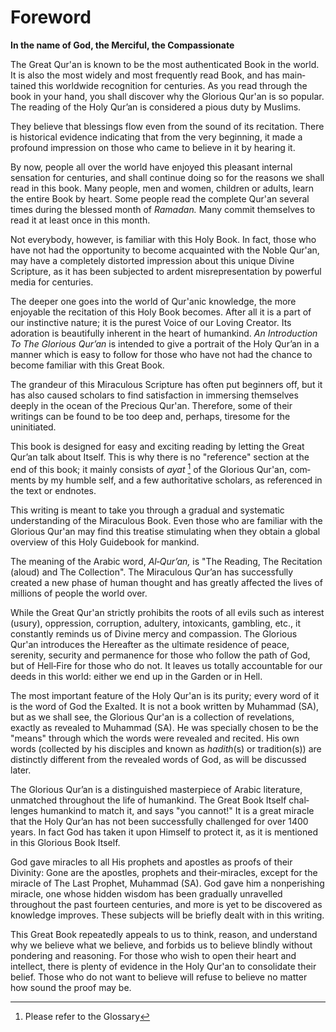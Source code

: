 Foreword
========

**In the name of God, the Merciful, the Compassionate**

The Great Qur'an is known to be the most authenticated Book in the
world. It is also the most widely and most frequently read Book, and has
main­tained this worldwide recognition for centuries. As you read
through the book in your hand, you shall discover why the Glorious
Qur'an is so popu­lar. The reading of the Holy Qur’an is considered a
pious duty by Muslims.

They believe that blessings flow even from the sound of its recitation.
There is historical evidence indicating that from the very beginning, it
made a profound impression on those who came to believe in it by hearing
it.

By now, people all over the world have enjoyed this pleasant internal
sensation for centuries, and shall continue doing so for the reasons we
shall read in this book. Many people, men and women, children or adults,
learn the entire Book by heart. Some people read the complete Qur'an
several times during the blessed month of *Ramadan.* Many commit
themselves to read it at least once in this month.

Not everybody, however, is familiar with this Holy Book. In fact, those
who have not had the opportunity to become acquainted with the Noble
Qur'an, may have a completely distorted impression about this unique
Divine Scripture, as it has been subjected to ardent misrepresentation
by powerful media for centuries.

The deeper one goes into the world of Qur'anic knowledge, the more
enjoyable the recitation of this Holy Book becomes. After all it is a
part of our instinctive nature; it is the purest Voice of our Loving
Creator. Its adoration is beautifully inherent in the heart of
humankind. *An Introduction To The Glorious Qur’an* is intended to give
a portrait of the Holy Qur’an in a manner which is easy to follow for
those who have not had the chance to become familiar with this Great
Book.

The grandeur of this Miraculous Scripture has often put beginners off,
but it has also caused scholars to find satisfaction in immersing
themselves deeply in the ocean of the Precious Qur'an. Therefore, some
of their writings can be found to be too deep and, perhaps, tiresome for
the uninitiated.

This book is designed for easy and exciting reading by letting the Great
Qur’an talk about Itself. This is why there is no "reference" section at
the end of this book; it mainly consists of *ayat* [^1] of the Glorious
Qur'an, com­ments by my humble self, and a few authoritative scholars,
as referenced in the text or endnotes.

This writing is meant to take you through a gradual and systematic
understanding of the Miraculous Book. Even those who are familiar with
the Glorious Qur'an may find this treatise stimulating when they obtain
a global overview of this Holy Guidebook for mankind.

The meaning of the Arabic word, *Al‑Qur’an,* is "The Reading, The
Recitation (aloud) and The Collection". The Miraculous Qur’an has
suc­cessfully created a new phase of human thought and has greatly
affected the lives of millions of people the world over.

While the Great Qur'an strictly prohibits the roots of all evils such as
interest (usury), oppression, corruption, adultery, intoxicants,
gambling, etc., it constantly reminds us of Divine mercy and compassion.
The Glorious Qur'an introduces the Hereafter as the ultimate residence
of peace, serenity, security and permanence for those who follow the
path of God, but of Hell‑Fire for those who do not. It leaves us totally
accountable for our deeds in this world: either we end up in the Garden
or in Hell.

The most important feature of the Holy Qur'an is its purity; every word
of it is the word of God the Exalted. It is not a book written by
Muhammad (SA), but as we shall see, the Glorious Qur'an is a collection
of revelations, exactly as revealed to Muhammad (SA). He was specially
chosen to be the "means" through which the words were revealed and
recited. His own words (collected by his disciples and known as
*hadith*(s) or tradition(s)) are distinctly different from the revealed
words of God, as will be dis­cussed later.

The Glorious Qur’an is a distinguished masterpiece of Arabic literature,
unmatched throughout the life of humankind. The Great Book Itself
chal­lenges humankind to match it, and says "you cannot!" It is a great
miracle that the Holy Qur’an has not been successfully challenged for
over 1400 years. In fact God has taken it upon Himself to protect it, as
it is mentioned in this Glorious Book Itself.

God gave miracles to all His prophets and apostles as proofs of their
Divinity: Gone are the apostles, prophets and their‑miracles, except for
the miracle of The Last Prophet, Muhammad (SA). God gave him a
nonperish­ing miracle, one whose hidden wisdom has been gradually
unravelled throughout the past fourteen centuries, and more is yet to be
discovered as knowledge improves. These subjects will be briefly dealt
with in this writing.

This Great Book repeatedly appeals to us to think, reason, and
under­stand why we believe what we believe, and forbids us to believe
blindly without pondering and reasoning. For those who wish to open
their heart and intellect, there is plenty of evidence in the Holy
Qur'an to consolidate their belief. Those who do not want to believe
will refuse to believe no matter how sound the proof may be.

[^1]: Please refer to the Glossary


